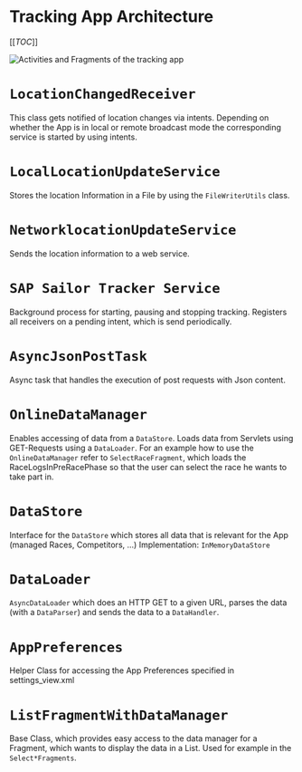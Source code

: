 # Tracking App Architecture
[[_TOC_]]

![Activities and Fragments of the tracking app](http://i.imagebanana.com/img/20r2qf7g/overview_Fragments_and_Activities.JPG)

# `LocationChangedReceiver`
This class gets notified of location changes via intents. Depending on whether the App is in local or remote broadcast mode the corresponding service is started by using intents.

# `LocalLocationUpdateService`
Stores the location Information in a File by using the `FileWriterUtils` class.

# `NetworklocationUpdateService`
Sends the location information to a web service.

# `SAP Sailor Tracker Service`
Background process for starting, pausing and stopping tracking. Registers all receivers on a pending intent, which is send periodically.

# `AsyncJsonPostTask`
Async task that handles the execution of post requests with Json content.

# `OnlineDataManager`
Enables accessing of data from a `DataStore`. Loads data from Servlets using GET-Requests using a `DataLoader`. For an example how to use the `OnlineDataManager` refer to `SelectRaceFragment`, which loads the RaceLogsInPreRacePhase so that the user can select the race he wants to take part in.

# `DataStore`
Interface for the `DataStore` which stores all data that is relevant for the App (managed Races, Competitors, ...)
Implementation: `InMemoryDataStore`

# `DataLoader`
`AsyncDataLoader` which does an HTTP GET to a given URL, parses the data (with a `DataParser`) and sends the data to a `DataHandler`.

# `AppPreferences`
Helper Class for accessing the App Preferences specified in settings_view.xml

# `ListFragmentWithDataManager`
Base Class, which provides easy access to the data manager for a Fragment, which wants to display the data in a List.
Used for example in the `Select*Fragments`.